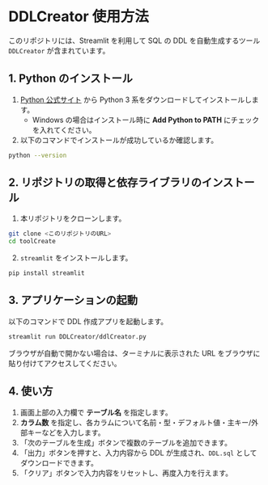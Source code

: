 # DDLCreator 使用方法

このリポジトリには、Streamlit を利用して SQL の DDL を自動生成するツール `DDLCreator` が含まれています。

## 1. Python のインストール

1. [Python 公式サイト](https://www.python.org/downloads/) から Python 3 系をダウンロードしてインストールします。
   - Windows の場合はインストール時に **Add Python to PATH** にチェックを入れてください。
2. 以下のコマンドでインストールが成功しているか確認します。

```bash
python --version
```

## 2. リポジトリの取得と依存ライブラリのインストール

1. 本リポジトリをクローンします。

```bash
git clone <このリポジトリのURL>
cd toolCreate
```

2. `streamlit` をインストールします。

```bash
pip install streamlit
```

## 3. アプリケーションの起動

以下のコマンドで DDL 作成アプリを起動します。

```bash
streamlit run DDLCreator/ddlCreator.py
```

ブラウザが自動で開かない場合は、ターミナルに表示された URL をブラウザに貼り付けてアクセスしてください。

## 4. 使い方

1. 画面上部の入力欄で **テーブル名** を指定します。
2. **カラム数** を指定し、各カラムについて名前・型・デフォルト値・主キー/外部キーなどを入力します。
3. 「次のテーブルを生成」ボタンで複数のテーブルを追加できます。
4. 「出力」ボタンを押すと、入力内容から DDL が生成され、`DDL.sql` としてダウンロードできます。
5. 「クリア」ボタンで入力内容をリセットし、再度入力を行えます。

